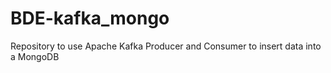 # BDE-kafka_mongo
Repository to use Apache Kafka Producer and Consumer to insert data into a MongoDB

